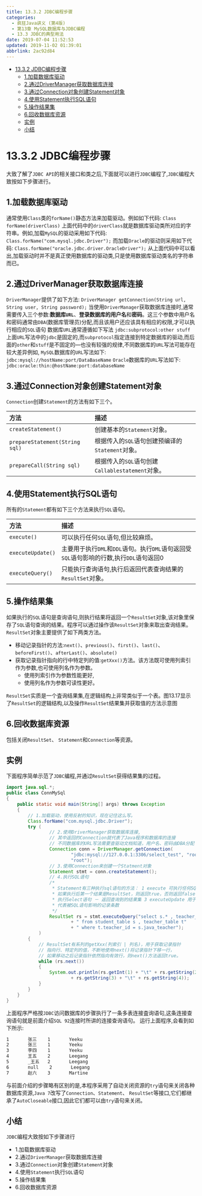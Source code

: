 ```yaml
---
title: 13.3.2 JDBC编程步骤
categories: 
  - 疯狂Java讲义 (第4版)
  - 第13章 MySQL数据库与JDBC编程
  - 13.3 JDBC的典型用法
date: 2019-07-04 11:52:53
updated: 2019-11-02 01:39:01
abbrlink: 2ac92d84
---
```

- [13.3.2 JDBC编程步骤](/ReadingNotes/2ac92d84/#13-3-2-JDBC编程步骤)
    - [1.加载数据库驱动](/ReadingNotes/2ac92d84/#1-加载数据库驱动)
    - [2.通过DriverManager获取数据库连接](/ReadingNotes/2ac92d84/#2-通过DriverManager获取数据库连接)
    - [3.通过Connection对象创建Statement对象](/ReadingNotes/2ac92d84/#3-通过Connection对象创建Statement对象)
    - [4.使用Statement执行SQL语句](/ReadingNotes/2ac92d84/#4-使用Statement执行SQL语句)
    - [5.操作结果集](/ReadingNotes/2ac92d84/#5-操作结果集)
    - [6.回收数据库资源](/ReadingNotes/2ac92d84/#6-回收数据库资源)
    - [实例](/ReadingNotes/2ac92d84/#实例)
    - [小结](/ReadingNotes/2ac92d84/#小结)

<!--more-->
<script src="https://cdn.bootcss.com/jquery/3.4.0/jquery.slim.min.js"></script>
<script>$(document).ready(function () {$(".post-body > ul:nth-child(1)").hide();});</script>

<!--end-->
# 13.3.2 JDBC编程步骤 #
大致了解了`JDBC API`的相关接口和类之后,下面就可以进行`JDBC`编程了,`JDBC`编程大致按如下步骤进行。
## 1.加载数据库驱动 ##
通常使用`Class`类的`forName()`静态方法来加载驱动。例如如下代码:
`Class forName(driverClass)`
上面代码中的`driverClass`就是数据库驱动类所对应的字符串。例如,加载`MySQL`的驱动采用如下代码:
`Class.forName("com.mysql.jdbc.Driver");`
而加载`Oracle`的驱动则采用如下代码:
`Class.forName("oracle.jdbc.driver.OracleDriver");`
从上面代码中可以看出,加载驱动时并不是真正使用数据库的驱动类,只是使用数据库驱动类名的字符串而已。
## 2.通过DriverManager获取数据库连接 ##
`DriverManager`提供了如下方法:
`DriverManager getConnection(String url, String user, String password);`
当使用`DriverManager`获取数据库连接时,通常需要传入三个参数:**数据库`URL`**、**登录数据库的用户名**和**密码**。这三个参数中用户名和密码通常由`DBA`(数据库管理员)分配,而且该用户还应该具有相应的权限,才可以执行相应的`SQL`语句
数据库`URL`通常遵循如下写法
`jdbc:subprotocol:other stuff`
上面`URL`写法中的`jdbc`是固定的,而`subprotocol`指定连接到特定数据库的驱动,而后面的`other`和`stuff`是不固定的—也没有较强的规律,不同数据库的`URL`写法可能存在较大差异例如, `MySQL`数据库的`URL`写法如下:
`jdbc:mysql://hostName:port/DataBaseName`
`Oracle`数据库的`URL`写法如下:
`jdbc:oracle:thin:@hostName:port:databaseName`
## 3.通过Connection对象创建Statement对象 ##
`Connection`创建`Statement`的方法有如下三个。

|方法|描述|
|:---|:---|
|`createStatement()`|创建基本的`Statement`对象。|
|`prepareStatement(String sql)`|根据传入的`SQL`语句创建预编译的`Statement`对象。|
|`prepareCall(String sql)`|根据传入的`SQL`语句创建`Callablestatement`对象。|

## 4.使用Statement执行SQL语句 ##
所有的`Statement`都有如下三个方法来执行`SQL`语句。

|方法|描述|
|:---|:---|
|`execute()`|可以执行任何`SQL`语句,但比较麻烦。|
|`executeUpdate()`|主要用于执行`DML`和`DDL`语句。执行`DML`语句返回受`SQL`语句影响的行数,执行`DDL`语句返回0|
|`executeQuery()`|只能执行查询语句,执行后返回代表查询结果的`ResultSet`对象。|

## 5.操作结果集 ##
如果执行的`SQL`语句是查询语句,则执行结果将返回一个`ResultSet`对象,该对象里保存了`SQL`语句查询的结果。程序可以通过操作该`ResultSet`对象来取出查询结果。 `ResultSet`对象主要提供了如下两类方法。
- 移动记录指针的方法:`next()`、`previous()`、`first()`、`last()`、`beforeFirst()`、`afterLast()`、`absolute()`
- 获取记录指针指向的行中特定列的值:`getXxx()`方法。该方法既可使用列索引作为参数,也可使用列名作为参数。
    - 使用列索引作为参数性能更好,
    - 使用列名作为参数可读性更好。

`ResultSet`实质是一个査询结果集,在逻辑结构上非常类似于一个表。图13.17显示了`ResultSet`的逻辑结构,以及操作`ResultSet`结果集并获取值的方法示意图

## 6.回收数据库资源 ##
包括关闭`ResultSet`、 `Statement`和`Connection`等资源。
## 实例 ##
下面程序简单示范了`JDBC`编程,并通过`ResultSet`获得结果集的过程。
```java
import java.sql.*;
public class ConnMySql
{
	public static void main(String[] args) throws Exception
	{
		// 1.加载驱动，使用反射的知识，现在记住这么写。
		Class.forName("com.mysql.jdbc.Driver");
		try (
				// 2.使用DriverManager获取数据库连接,
				// 其中返回的Connection就代表了Java程序和数据库的连接
				// 不同数据库的URL写法需要查驱动文档知道，用户名、密码由DBA分配
				Connection conn = DriverManager.getConnection(
						"jdbc:mysql://127.0.0.1:3306/select_test", "root",
						"root");
				// 3.使用Connection来创建一个Statment对象
				Statement stmt = conn.createStatement();
				// 4.执行SQL语句
				/*
				 * Statement有三种执行sql语句的方法： 1 execute 可执行任何SQL语句。- 返回一个boolean值，
				 * 如果执行后第一个结果是ResultSet，则返回true，否则返回false 2 executeQuery
				 * 执行Select语句 － 返回查询到的结果集 3 executeUpdate 用于执行DML语句。－ 返回一个整数，
				 * 代表被SQL语句影响的记录条数
				 */
				ResultSet rs = stmt.executeQuery("select s.* , teacher_name"
						+ " from student_table s , teacher_table t"
						+ " where t.teacher_id = s.java_teacher");
			)
		{
			// ResultSet有系列的getXxx(列索引 | 列名)，用于获取记录指针
			// 指向行、特定列的值，不断地使用next()将记录指针下移一行，
			// 如果移动之后记录指针依然指向有效行，则next()方法返回true。
			while (rs.next())
			{
				System.out.println(rs.getInt(1) + "\t" + rs.getString(2) + "\t"
						+ rs.getString(3) + "\t" + rs.getString(4));
			}
		}
	}
}
```
上面程序严格按`JDBC`访问数据库的步骤执行了一条多表连接査询语句,这条连接查询语句就是前面介绍`SQL 92`连接时所讲的连接查询语句。
运行上面程序,会看到如下所示:
```cmd
1       张三    1       Yeeku
2       张三    1       Yeeku
3       李四    1       Yeeku
4       王五    2       Leegang
5       _王五   2       Leegang
6       null    2       Leegang
7       赵六    3       Martine
```
与前面介绍的步骤略有区别的是,本程序采用了自动关闭资源的`try`语句来关闭各种数据库资源,`Java 7`改写了`Connection`、`Statement`、 `ResultSet`等接口,它们都继承了`AutoCloseable`接口,因此它们都可以由`try`语句来关闭。

## 小结 ##
`JDBC`编程大致按如下步骤进行
- 1.加载数据库驱动
- 2.通过`DriverManager`获取数据库连接
- 3.通过`Connection`对象创建`Statement`对象
- 4.使用`Statement`执行`SQL`语句
- 5.操作结果集
- 6.回收数据库资源

